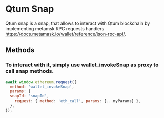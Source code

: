 # Qtum Snap

Qtum snap is a snap, that allows to interact with Qtum blockchain by implementing metamsk RPC requests handlers https://docs.metamask.io/wallet/reference/json-rpc-api/.

## Methods
### To interact with it, simply use wallet_invokeSnap as proxy to call snap methods.

```javascript
await window.ethereum.request({
  method: 'wallet_invokeSnap',
  params: {
  snapId: 'snapId',
    request: { method: 'eth_call', params: [...myParams] },
  },
});
```

